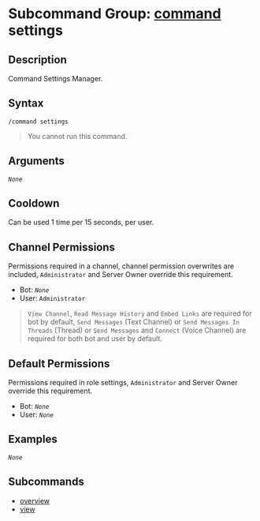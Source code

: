# Subcommand Group: [command](../command.md) settings

## Description

Command Settings Manager.

## Syntax

```
/command settings
```

> You cannot run this command.

## Arguments

*`None`*

## Cooldown

Can be used 1 time per 15 seconds, per user.

## Channel Permissions

Permissions required in a channel, channel permission overwrites are included, `Administrator` and Server Owner override this requirement.

- Bot: *`None`*
- User: `Administrator`

> `View Channel`, `Read Message History` and `Embed Links` are required for bot by default, `Send Messages` (Text Channel) or `Send Messages In Threads` (Thread) or `Send Messages` and `Connect` (Voice Channel) are required for both bot and user by default.

## Default Permissions

Permissions required in role settings, `Administrator` and Server Owner override this requirement.

- Bot: *`None`*
- User: *`None`*

## Examples

*`None`*

## Subcommands

- [overview](./overview.md)
- [view](./view.md)
